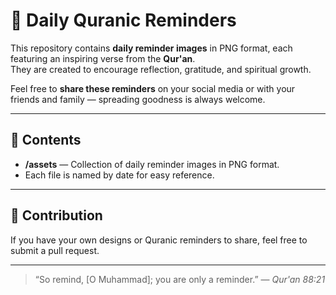 # 📖 Daily Quranic Reminders

This repository contains **daily reminder images** in PNG format, each featuring an inspiring verse from the **Qur'an**.  
They are created to encourage reflection, gratitude, and spiritual growth.

Feel free to **share these reminders** on your social media or with your friends and family — spreading goodness is always welcome.

---

## 📂 Contents
- **/assets** — Collection of daily reminder images in PNG format.
- Each file is named by date for easy reference.

---

## 🤝 Contribution
If you have your own designs or Quranic reminders to share, feel free to submit a pull request.

---

> “So remind, [O Muhammad]; you are only a reminder.” — *Qur'an 88:21*
